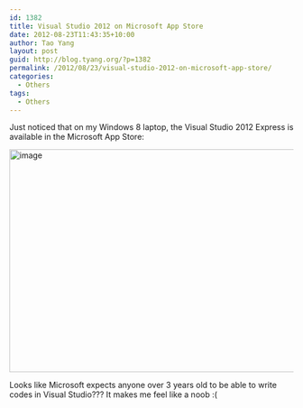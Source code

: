 ```yaml
---
id: 1382
title: Visual Studio 2012 on Microsoft App Store
date: 2012-08-23T11:43:35+10:00
author: Tao Yang
layout: post
guid: http://blog.tyang.org/?p=1382
permalink: /2012/08/23/visual-studio-2012-on-microsoft-app-store/
categories:
  - Others
tags:
  - Others
---
```

Just noticed that on my Windows 8 laptop, the Visual Studio 2012 Express is available in the Microsoft App Store:

<a href="http://blog.tyang.org/wp-content/uploads/2012/08/image5.png"><img style="background-image: none; padding-top: 0px; padding-left: 0px; display: inline; padding-right: 0px; border: 0px;" title="image" src="http://blog.tyang.org/wp-content/uploads/2012/08/image_thumb5.png" alt="image" width="580" height="395" border="0" /></a>

Looks like Microsoft expects anyone over 3 years old to be able to write codes in Visual Studio??? It makes me feel like a noob :(